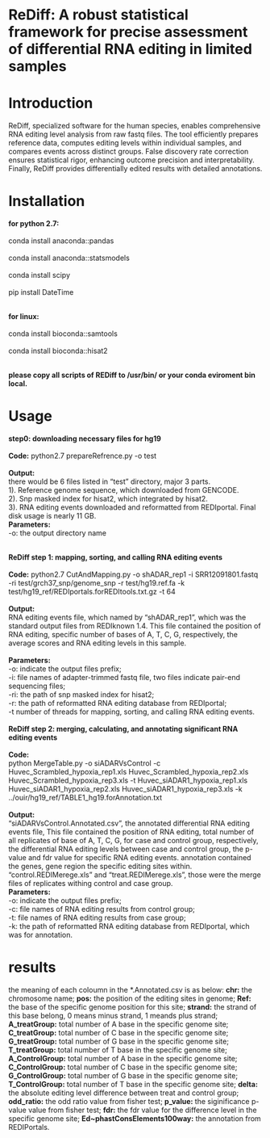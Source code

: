 # ReDiff: A robust statistical framework for precise assessment of differential RNA editing in limited samples

Introduction
============
<p align-text="justify"> ReDiff,  specialized software for the human species, enables comprehensive RNA editing level analysis from raw fastq files. The tool efficiently prepares reference data, computes editing levels within individual samples, and compares events across distinct groups. False discovery rate correction ensures statistical rigor, enhancing outcome precision and interpretability. Finally, ReDiff provides differentially edited results with detailed annotations.</p>

Installation
============
**for python 2.7:** <br/> <br/> 
conda install anaconda::pandas <br/> <br/> 
conda install anaconda::statsmodels  <br/> <br/> 
conda install scipy <br/> <br/> 
pip install DateTime <br/> <br/> 

**for linux:** <br/> <br/> 
conda install bioconda::samtools <br/> <br/> 
conda install bioconda::hisat2 <br/> <br/> 

**please copy all scripts of REDiff to /usr/bin/ or your conda eviroment bin local.**

Usage
============
**step0: downloading necessary files for hg19** <br/> <br/> 
**Code:** python2.7 prepareRefrence.py -o test <br/> <br/> 
**Output:** <br/> there would be 6 files listed in “test” directory, major 3 parts. <br/>
1). Reference genome sequence, which downloaded from GENCODE. <br/>
2). Snp masked index for hisat2, which integrated by hisat2. <br/>
3). RNA editing events downloaded and reformatted from REDIportal. Final disk usage is nearly 11 GB. <br/>
**Parameters:** <br/> 
-o: the output directory name <br/> <br/> 

**ReDiff step 1: mapping, sorting, and calling RNA editing events** <br/> <br/> 
**Code:** python2.7 CutAndMapping.py -o shADAR_rep1 -i SRR12091801.fastq -ri test/grch37_snp/genome_snp -r test/hg19.ref.fa -k test/hg19_ref/REDIportals.forREDItools.txt.gz -t 64<br/> <br/>
**Output:** <br/> RNA editing events file, which named by “shADAR_rep1”, which was the standard output files from REDIknown 1.4. This file contained the position of RNA editing, specific number of bases of A, T, C, G, respectively, the average scores and RNA editing levels in this sample. <br/> <br/>
**Parameters:**<br/> 
-o: indicate the output files prefix; <br/>
-i: file names of adapter-trimmed fastq file, two files indicate pair-end sequencing files;  <br/>
-ri: the path of snp masked index for hisat2;  <br/>
-r: the path of reformatted RNA editing database from REDIportal;  <br/>
-t number of threads for mapping, sorting, and calling RNA editing events.<br/> <br/>
**ReDiff step 2: merging, calculating, and annotating significant RNA editing events**<br/> <br/> 
**Code:** <br/> python MergeTable.py -o siADARVsControl -c Huvec_Scrambled_hypoxia_rep1.xls Huvec_Scrambled_hypoxia_rep2.xls Huvec_Scrambled_hypoxia_rep3.xls  -t Huvec_siADAR1_hypoxia_rep1.xls Huvec_siADAR1_hypoxia_rep2.xls Huvec_siADAR1_hypoxia_rep3.xls -k ../ouir/hg19_ref/TABLE1_hg19.forAnnotation.txt  <br/> <br/>
**Output:**<br/> 
“siADARVsControl.Annotated.csv”, the annotated differential RNA editing events file, This file contained the position of RNA editing, total number of all replicates of base of A, T, C, G, for case and control group, respectively, the differential RNA editing levels between case and control group, the p-value and fdr value for specific RNA editing events. annotation contained the genes, gene region the specific editing sites within. <br/>
“control.REDIMerege.xls” and “treat.REDIMerege.xls”, those were the merge files of replicates withing control and case group. <br/>
**Parameters:** <br/> -o: indicate the output files prefix; <br/>
-c: file names of RNA editing results from control group; <br/>
-t: file names of RNA editing results from case group;<br/>
-k: the path of reformatted RNA editing database from REDIportal, which was for annotation.

results 
=======

the meaning of each coloumn in the *.Annotated.csv is as below:
**chr:** the chromosome name;
**pos:** the position of the editing sites in genome;
**Ref:** the base of the specific genome position for this site;
**strand:** the strand of this base belong, 0 means minus strand, 1 meands plus strand;
**A_treatGroup:** total number of A base in the specific genome  site;
**C_treatGroup:** total number of C base in the specific genome  site;
**G_treatGroup:** total number of G base in the specific genome  site;
**T_treatGroup:** total number of T base in the specific genome  site;
**A_ControlGroup:** total number of A base in the specific genome  site;
**C_ControlGroup:** total number of C base in the specific genome  site;
**G_ControlGroup:** total number of G base in the specific genome  site;
**T_ControlGroup:** total number of T base in the specific genome  site;
**delta:** the absolute editing level difference between treat and control group;
**odd_ratio:** the odd ratio value from fisher test;
**p_value:** the siginificance p-value value from fisher test;
**fdr:** the fdr value for the difference level in the specific genome site;
**Ed~phastConsElements100way:** the annotation from REDIPortals.



